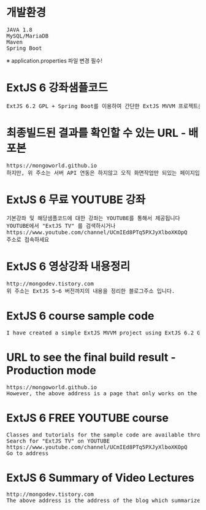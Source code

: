 # 개발환경
<pre>
JAVA 1.8
MySQL/MariaDB
Maven
Spring Boot
</pre>
 
※ application.properties 파일 변경 필수!

# ExtJS 6 강좌샘플코드
<pre>
ExtJS 6.2 GPL + Spring Boot를 이용하여 간단한 ExtJS MVVM 프로젝트를 만들어보았습니다.
</pre>

# 최종빌드된 결과를 확인할 수 있는 URL - 배포본
<pre>
https://mongoworld.github.io
하지만, 위 주소는 서버 API 연동은 하지않고 오직 화면작업만 되있는 페이지입니다 ^^
</pre>

# ExtJS 6 무료 YOUTUBE 강좌
<pre>
기본강좌 및 해당샘플코드에 대한 강좌는 YOUTUBE를 통해서 제공됩니다
YOUTUBE에서 "ExtJS TV" 를 검색하시거나
https://www.youtube.com/channel/UCmIEd8PTq5PXJyXlboXKOpQ 
주소로 접속하세요
</pre>

# ExtJS 6 영상강좌 내용정리
<pre>
http://mongodev.tistory.com
위 주소는 ExtJS 5~6 버전까지의 내용을 정리한 블로그주소 입니다.
</pre>

# ExtJS 6 course sample code
<pre>
I have created a simple ExtJS MVVM project using ExtJS 6.2 GPL + Spring Boot.
</pre>

# URL to see the final build result - Production mode
<pre>
https://mongoworld.github.io
However, the above address is a page that only works on the screen without server API interworking ^^
</pre>

# ExtJS 6 FREE YOUTUBE course
<pre>
Classes and tutorials for the sample code are available through YOUTUBE
Search for "ExtJS TV" on YOUTUBE
https://www.youtube.com/channel/UCmIEd8PTq5PXJyXlboXKOpQ
Go to address
</pre>

# ExtJS 6 Summary of Video Lectures
<pre>
http://mongodev.tistory.com
The above address is the address of the blog which summarized contents of ExtJS 5 ~ 6 version.
</pre>